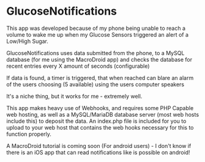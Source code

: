 # GlucoseNotifications
This app was developed because of my phone being unable to reach a volume to wake me up when my Glucose Sensors triggered an alert of a Low/High Sugar.

GlucoseNotifications uses data submitted from the phone, to a MySQL database (for me using the MacroDroid app) and checks the database for recent entries every X amount of seconds (configurable)

If data is found, a timer is triggered, that when reached can blare an alarm of the users choosing (5 available) using the users computer speakers

It's a niche thing, but it works for me - extremely well.

This app makes heavy use of Webhooks, and requires some PHP Capable web hosting, as well as a MySQL/MariaDB database server (most web hosts include this) to deposit the data.
An index.php file is included for you to upload to your web host that contains the web hooks necessary for this to function properly.

A MacroDroid tutorial is coming soon (For android users) - I don't know if there is an iOS app that can read notifications like is possible on android!
